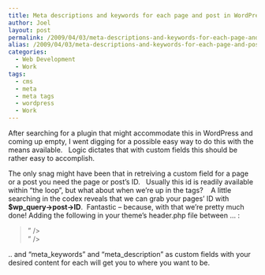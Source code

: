 ```yaml
---
title: Meta descriptions and keywords for each page and post in WordPress
author: Joel
layout: post
permalink: /2009/04/03/meta-descriptions-and-keywords-for-each-page-and-post-in-wordpress/index.html
alias: /2009/04/03/meta-descriptions-and-keywords-for-each-page-and-post-in-wordpress/meta-descriptions-and-keywords-for-each-page-and-post-in-wordpress
categories:
  - Web Development
  - Work
tags:
  - cms
  - meta
  - meta tags
  - wordpress
  - Work
---
```


After searching for a plugin that might accommodate this in WordPress and coming up empty, I went
digging for a possible easy way to do this with the means available.   Logic dictates that with
custom fields this should be rather easy to accomplish.

The only snag might have been that in retreiving a custom field for a page or a post you need the
page or post’s ID.   Usually this id is readily available within “the loop”, but what about when
we’re up in the  tags?    A little searching in the codex reveals that we can grab your pages’ ID
with **$wp_query->post->ID**.  Fantastic – because, with that we’re pretty much done! Adding the
following in your theme’s header.php file between  …  :

> ” />  
> ” />

.. and “meta\_keywords” and “meta\_description” as custom fields with your desired content for each
will get you to where you want to be.
